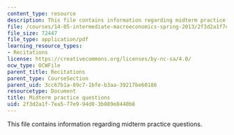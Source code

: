 ```yaml
---
content_type: resource
description: This file contains information regarding midterm practice questions.
file: /courses/14-05-intermediate-macroeconomics-spring-2013/2f3d2a1f7ea577e994d03b089e8440b8_MIT14_05S13_practquestion.pdf
file_size: 72447
file_type: application/pdf
learning_resource_types:
- Recitations
license: https://creativecommons.org/licenses/by-nc-sa/4.0/
ocw_type: OCWFile
parent_title: Recitations
parent_type: CourseSection
parent_uid: 3cc67b1a-89c7-1bfe-b3aa-39217be60186
resourcetype: Document
title: Midterm practice questions
uid: 2f3d2a1f-7ea5-77e9-94d0-3b089e8440b8
---
```

This file contains information regarding midterm practice questions.